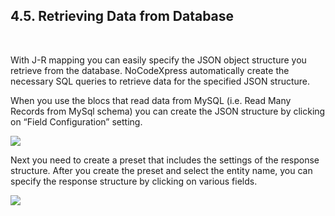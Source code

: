 ## 4.5. Retrieving Data from Database
<br/>

With J-R mapping you can easily specify the JSON object structure you retrieve from the database. NoCodeXpress automatically create the necessary SQL queries to retrieve data for the specified JSON structure.

When you use the blocs that read data from MySQL (i.e. Read Many Records from MySql schema) you can create the JSON structure by clicking on “Field Configuration” setting.

<img style="max-width:700px;max-height:350px" class="hovarable" src="https://less-code-archive.sgp1.cdn.digitaloceanspaces.com/docimages/new/0060.png"/>


Next you need to create a preset that includes the settings of the response structure. After you create the preset and select the entity name, you can specify the response structure by clicking on various fields.

<img style="max-width:700px;max-height:350px" class="hovarable" src="https://less-code-archive.sgp1.cdn.digitaloceanspaces.com/docimages/new/0061.png"/>


